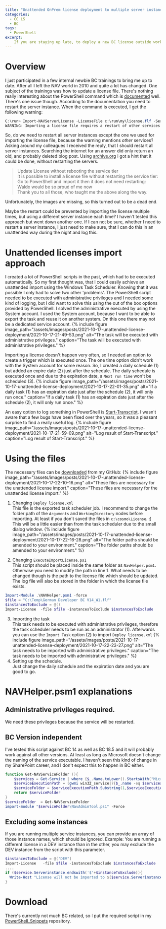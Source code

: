 ```yaml
---
title: "Unattended OnPrem license deployment to multiple server instances"
categories:
  - CC LS
  - BC
tags:
  - PowerShell
excerpt:
    If you are staying up late, to deploy a new BC license outside working hours you should read this post.
---
```


# Overview  
I just participated in a few internal newbie BC trainings to bring me up to date. After all I left the NAV world in 2010 and quite a lot has changed. One subject of the trainings was how to update a license file. There's nothing really interesting about the PowerShell command which is [documented](https://docs.microsoft.com/en-us/dynamics365/business-central/dev-itpro/cside/cside-upload-license-file) well. There's one issue though. According to the documentation you need to restart the server instance. When the command is executed, I get the following warning:
```powershell
C:\run> Import-NAVServerLicense -LicenseFile c:\run\my\license.flf -ServerInstance NAV
WARNING: Importing a license file requires a restart of other services using the same database.
```
So, do we need to restart all server instances except the one we used for importing the license file, because the warning mentions _other_ services? Asking around my colleagues I received the reply, that I should restart all server instances. Searching the internet for an answer did only return an old, and probably deleted blog post. Using [archive.org](https://web.archive.org/web/20200806153626/https://dynamicsuser.net/nav/b/peik/posts/tips-for-wizards-in-dynamics-nav-and-365-business-central) I got a hint that it could be done, without restarting the servers. 
>Update License without rebooting the service tier\
>It is possible to install a license file without restarting the service tier:\
>Go to PowerShell and import it then it does not need restarting:\
>Waldo would be so proud of me now  \
>Thank you to all those, who taught me the above along the way.

Unfortunately, the images are missing, so this turned out to be a dead end.

Maybe the restart could be prevented by importing the license multiple times, but using a different server instance each time? I haven't tested this approach but went down another one. If I can not be sure, whether I need to restart a server instance, I just need to make sure, that I can do this in an unattended way during the night and log this.

# Unattended licenses import approach
I created a lot of PowerShell scripts in the past, which had to be executed automatically. So my first thought was, that I could easily achieve an unattended import using the Windows Task Scheduler. Knowing that it was possible I only had to solve two other 'problems'. The PowerShell script needed to be executed with administrative privileges and I needed some kind of logging, but I did want to solve this using the out of the box options provided by  PowerShell. 
I solved the administrative executed by using the System account. I used the System account, because I want to be able to export the task and reuse it on another system. On this one there may not be a dedicated service account.
{% include figure image_path="/assets/images/posts/2021-10-17-unattended-license-deployment/2021-10-17-21-49-53.png" alt="The task will be executed with administrative privileges." caption="The task will be executed with administrative privileges." %}

Importing a license doesn't happen very often, so I needed an option to create a trigger which is executed once. The one time option didn't work with the System account for some reason. So, I created a daily schedule (1) but added an expire date (2) just after the schedule. The daily schedule is executed once and due to the expiration date, a `Next run time` won't be scheduled (3).
{% include figure image_path="/assets/images/posts/2021-10-17-unattended-license-deployment/2021-10-17-22-01-35.png" alt="If a daily task (1) has an expiration date just after the schedule (2), it will only run once." caption="If a daily task (1) has an expiration date just after the schedule (2), it will only run once." %}

An easy option to log something in PowerShell is [Start-Transcript](https://docs.microsoft.com/en-us/powershell/module/microsoft.powershell.host/start-transcript?view=powershell-7.1). I wasn't aware that a few bugs have been fixed over the years, so it was a pleasant surprise to find a really useful log.
{% include figure image_path="/assets/images/posts/2021-10-17-unattended-license-deployment/2021-10-17-21-59-09.png" alt="Log result of Start-Transcript." caption="Log result of Start-Transcript." %}

# Using the files
The necessary files can be [downloaded](https://github.com/Daniel-Krueger/PowerShell_Snippets/tree/main/BC) from my GitHub:
{% include figure image_path="/assets/images/posts/2021-10-17-unattended-license-deployment/2021-10-17-22-10-16.png" alt="These files are necessary for the unattended license import." caption="These files are necessary for the unattended license import." %}
1. Changing `Deploy license.xml`\
  This file is the exported task scheduler job. I recommend to change the folder path of the `Arguments` and `WorkingDirectory` nodes before importing. At least if you don't saved the files in `c:\cosmo\License`. :) This will be a little easier than from the task scheduler due to the small dialog window.
{% include figure image_path="/assets/images/posts/2021-10-17-unattended-license-deployment/2021-10-17-22-16-28.png" alt="The folder paths should be amended to your environment." caption="The folder paths should be amended to your environment." %}

1. Changing `ExecuteImportLicense.ps1`\
  This script should be placed inside the same folder as `NavHelper.psm1`. Otherwise you need to modify the path in line 1. What needs to be changed though is the path to the license file which should be updated. The log file will also be stored in the folder in which the license file exists.
  ```powershell
  Import-Module .\NAVHelper.psm1 -force
  $file = "C:\Temp\German Developer BC V14_W1.flf"
  $instancesToExclude = @()
  Import-License  -file $file -instancesToExclude $instancesToExclude
  ```
3. Importing the task\
   This task needs to be executed with administrative privileges, therefore the task scheduler needs to be run as an administrator (1). Afterwards you can use the `Import Task` option (2) to import `Deploy license.xml`
   {% include figure image_path="/assets/images/posts/2021-10-17-unattended-license-deployment/2021-10-17-22-23-27.png" alt="The task needs to be imported with administrative privileges." caption="The task needs to be imported with administrative privileges." %}
4. Setting up the schedule. \
   Just change the daily schedule and the expiration date and you are good to go.


# NAVHelper.psm1 explanations
## Administrative privileges required.
We need these privileges because the service will be restarted. 
## BC Version independent
I've tested this script against BC 14 as well as BC 18.5 and it will probably work against all other versions. At least as long as Microsoft doesn't change the naming of the service executable. I haven't seen this kind of change in my SharePoint career, and I don't expect this to happen in BC either. 

```powershell
function Get-NAVServiceFolder (){
    $services = Get-Service | where {$_.Name.toLower().StartsWith("MicrosoftDynamicsNavServer".ToLower())}
    $serviceExecutionPath = (gwmi win32_service|?{$_.name -eq $services[0].Name}).pathname
    $serviceFolder = $serviceExecutionPath.Substring(1,$serviceExecutionPath.IndexOf("Microsoft.Dynamics.Nav.Server.exe")-2)
    return $serviceFolder    
}
$serviceFolder  = Get-NAVServiceFolder
import-module "$serviceFolder\NavAdminTool.ps1" -Force
```
## Excluding some instances
If you are running multiple service instances, you can provide an array of those instance names, which should be ignored. Example: You are running a different license in a DEV instance than in the other, you may exclude the DEV instance from the script with this parameter.
```powershell
$instancesToExclude = @("DEV")
Import-License   -file $file -instancesToExclude $instancesToExclude
....
if ($service.Serverinstance.endswith('$'+$instanceToExclude)){
  Write-Host "License will not be imported to $($service.Serverinstance)"  -ForegroundColor Yellow
}                    
```

# Download
There's currently not much BC related, so I put the required script in my [PowerShell_Snippets](https://github.com/Daniel-Krueger/PowerShell_Snippets/tree/main/BC) repository.
